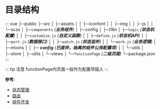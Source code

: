 # 目录结构

::: vue
├─public
├─src
│   ├─assets
│   │  ├─iconfont
│   │  ├─img
│   │  ├─js
│   │  └─scss
│   ├─`components` _(**业务组件**)_
│   ├─config
│   ├─i18n
│   ├─`logic` _(**状态机配置**)_
│   │  ├─`customize.js` _(**自定义函数**)_
│   │  ├─`define.js` _(**状态机API**)_
│   │  ├─`port.js` _(**数据接口**)_
│   │  ├─`watch.js` _(**状态监听**)_
│   │  └─`work.js` _(**业务逻辑**)_
│   ├─mixins
│   │  ├─ _**config**_ _(**已废弃，抽离的组件公用配置项**)_
│   │  └─utils
│   ├─store
│   ├─utils
│   └─views
│       └─`functionPage` _(**二级页面**)_
└─package.json
:::

::: tip 注意
functionPage内页面一般作为配置项插入
:::

**参考:**

- [状态管理](./State.md)
- [路由](./Router.md)
- [组件开发](./Component.md)